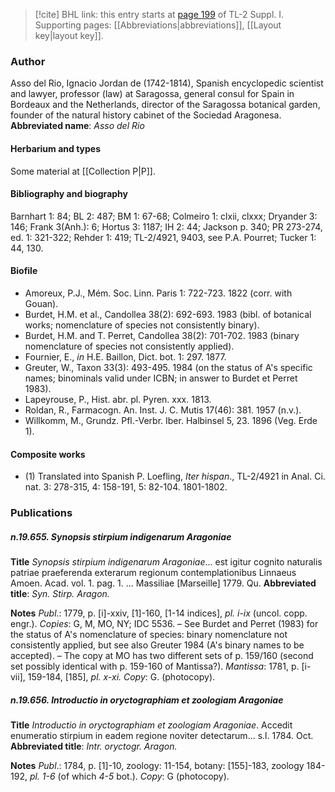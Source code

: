 > [!cite] BHL link: this entry starts at [page 199](https://www.biodiversitylibrary.org/page/33264926) of TL-2 Suppl. I.
> Supporting pages: [[Abbreviations|abbreviations]], [[Layout key|layout key]].

### Author

Asso del Rio, Ignacio Jordan de (1742-1814), Spanish encyclopedic scientist and lawyer, professor (law) at Saragossa, general consul for Spain in Bordeaux and the Netherlands, director of the Saragossa botanical garden, founder of the natural history cabinet of the Sociedad Aragonesa. 
**Abbreviated name**: *Asso del Rio*

#### Herbarium and types

Some material at [[Collection P|P]].

#### Bibliography and biography

Barnhart 1: 84; BL 2: 487; BM 1: 67-68; Colmeiro 1: clxii, clxxx; Dryander 3: 146; Frank 3(Anh.): 6; Hortus 3: 1187; IH 2: 44; Jackson p. 340; PR 273-274, ed. 1: 321-322; Rehder 1: 419; TL-2/4921, 9403, see P.A. Pourret; Tucker 1: 44, 130.

#### Biofile

- Amoreux, P.J., Mém. Soc. Linn. Paris 1: 722-723. 1822 (corr. with Gouan).
- Burdet, H.M. et al., Candollea 38(2): 692-693. 1983 (bibl. of botanical works; nomenclature of species not consistently binary).
- Burdet, H.M. and T. Perret, Candollea 38(2): 701-702. 1983 (binary nomenclature of species not consistently applied).
- Fournier, E., *in* H.E. Baillon, Dict. bot. 1: 297. 1877.
- Greuter, W., Taxon 33(3): 493-495. 1984 (on the status of A's specific names; binominals valid under ICBN; in answer to Burdet et Perret 1983).
- Lapeyrouse, P., Hist. abr. pl. Pyren. xxx. 1813.
- Roldan, R., Farmacogn. An. Inst. J. C. Mutis 17(46): 381. 1957 (n.v.).
- Willkomm, M., Grundz. Pfl.-Verbr. Iber. Halbinsel 5, 23. 1896 (Veg. Erde 1).

#### Composite works

- (1) Translated into Spanish P. Loefling, *Iter hispan*., TL-2/4921 in Anal. Ci. nat. 3: 278-315, 4: 158-191, 5: 82-104. 1801-1802.

### Publications

##### n.19.655. Synopsis stirpium indigenarum Aragoniae

**Title**
*Synopsis stirpium indigenarum Aragoniae*... est igitur cognito naturalis patriae praeferenda exterarum regionum contemplationibus Linnaeus Amoen. Acad. vol. 1. pag. 1. ... Massiliae \[Marseille\] 1779. Qu.
**Abbreviated title**: *Syn. Stirp. Aragon.*

**Notes**
*Publ*.: 1779, p. \[i\]-xxiv, \[1\]-160, \[1-14 indices\], *pl. i-ix* (uncol. copp. engr.). *Copies*: G, M, MO, NY; IDC 5536. – See Burdet and Perret (1983) for the status of A's nomenclature of species: binary nomenclature not consistently applied, but see also Greuter 1984 (A's binary names to be accepted). – The copy at MO has two different sets of p. 159/160 (second set possibly identical with p. 159-160 of Mantissa?).
*Mantissa*: 1781, p. \[i-vii\], 159-184, \[185\], *pl. x-xi.* *Copy*: G. (photocopy).

##### n.19.656. Introductio in oryctographiam et zoologiam Aragoniae

**Title**
*Introductio in oryctographiam et zoologiam Aragoniae*. Accedit enumeratio stirpium in eadem regione noviter detectarum... s.l. 1784. Oct.
**Abbreviated title**: *Intr. oryctogr. Aragon.*

**Notes**
*Publ*.: 1784, p. \[1\]-10, zoology: 11-154, botany: \[155\]-183, zoology 184-192, *pl. 1-6* (of which *4-5* bot.). *Copy*: G (photocopy).

